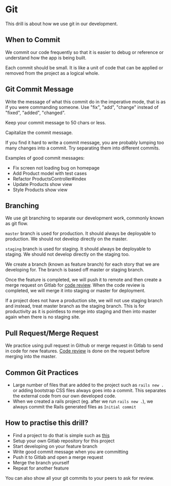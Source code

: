 # Git
This drill is about how we use git in our development.

## When to Commit
We commit our code frequently so that it is easier to debug or reference or understand how the app is being built.

Each commit should be small. It is like a unit of code that can be applied or removed from the project as a logical whole.

## Git Commit Message
Write the message of what this commit do in the imperative mode, that is as if you were commanding someone. Use "fix", "add", "change" instead of "fixed", "added", "changed".

Keep your commit message to 50 chars or less.

Capitalize the commit message.

If you find it hard to write a commit message, you are probably lumping too many changes into a commit. Try separating them into different commits.

Examples of good commit messages:
- Fix screen not loading bug on homepage
- Add Product model with test cases
- Refactor ProductsController#index
- Update Products show view
- Style Products show view

## Branching
We use git branching to separate our development work, commonly known as git flow.

`master` branch is used for production. It should always be deployable to production. We should not develop directly on the master.

`staging` branch is used for staging. It should always be deployable to staging. We should not develop directly on the staging too.

We create a branch (known as feature branch) for each story that we are developing for. The branch is based off master or staging branch. 

Once the feature is completed, we will push it to remote and then create a merge request on Gitlab for [code review](../../code-review/README.md). When the code review is completed, we will merge it into staging or master for deployment.

If a project does not have a production site, we will not use staging branch and instead, treat master branch as the staging branch. This is for productivity as it is pointless to merge into staging and then into master again when there is no staging site.

## Pull Request/Merge Request
We practice using pull request in Github or merge request in Gitlab to send in code for new features. [Code review](../../code-review/README.md) is done on the request before merging into the master.

## Common Git Practices
- Large number of files that are added to the project such as `rails new .` or adding bootstrap CSS files always goes into a commit. This separates the external code from our own developed code.
- When we created a rails project (eg. after we run `rails new .`), we always commit the Rails generated files as `Initial commit`

## How to practise this drill?
- Find a project to do that is simple such as [this](https://github.com/futureworkz/rails-test-1)
- Setup your own Gitlab repository for this project
- Start developing on your feature branch
- Write good commit message when you are committing
- Push it to Gitlab and open a merge request
- Merge the branch yourself
- Repeat for another feature

You can also show all your git commits to your peers to ask for review.
